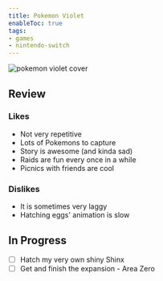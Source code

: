 ```yaml
---
title: Pokemon Violet
enableToc: true
tags:
- games
- nintendo-switch
---
```


![pokemon violet cover](notes/assets/games/pokemon-violet.jpg)


## Review

### Likes
- Not very repetitive
- Lots of Pokemons to capture
- Story is awesome (and kinda sad)
- Raids are fun every once in a while
- Picnics with friends are cool

### Dislikes
- It is sometimes very laggy
- Hatching eggs' animation is slow

## In Progress

- [ ] Hatch my very own shiny Shinx
- [ ] Get and finish the expansion - Area Zero